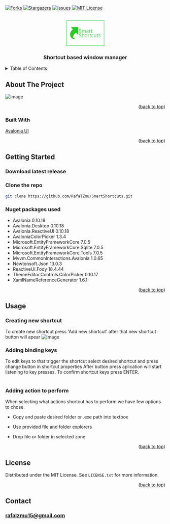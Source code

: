 [![Forks][forks-shield]][forks-url]
[![Stargazers][stars-shield]][stars-url]
[![Issues][issues-shield]][issues-url]
[![MIT License][license-shield]][license-url]



<!-- PROJECT LOGO -->
<br />
<div align="center">
  <a href="https://github.com/RafalZmu/SmartShortcuts">
    <img src="SmartShortcuts/Assets/logo.png" alt="Logo" width="120" height="80">
  </a>

<h3 align="center">Shortcut based window manager</h3>
</div>



<!-- TABLE OF CONTENTS -->
<details>
  <summary>Table of Contents</summary>
  <ol>
    <li>
      <a href="#about-the-project">About The Project</a>
      <ul>
        <li><a href="#built-with">Built With</a></li>
      </ul>
    </li>
    <li><a href="#getting-started">Getting Started</a></li>
    <li><a href="#usage">Usage</a></li>
    <li><a href="#license">License</a></li>
    <li><a href="#contact">Contact</a></li>
  </ol>
</details>



<!-- ABOUT THE PROJECT -->
## About The Project

![image](https://github.com/RafalZmu/SmartShortcuts/assets/36961066/18392042-d0fe-48db-97ce-fcec2307b91b)


<p align="right">(<a href="#readme-top">back to top</a>)</p>



### Built With

<a href="https://avaloniaui.net/">Avalonia UI</a>


<p align="right">(<a href="#readme-top">back to top</a>)</p>



<!-- GETTING STARTED -->
## Getting Started
### Download latest release

### Clone the repo
   ```sh
   git clone https://github.com/RafalZmu/SmartShortcuts.git
   ```
### Nuget packages used
 - Avalonia                                  0.10.18 
 - Avalonia.Desktop                          0.10.18
 - Avalonia.ReactiveUI                       0.10.18   
 - AvaloniaColorPicker                       1.3.4    
 - Microsoft.EntityFrameworkCore             7.0.5     
 - Microsoft.EntityFrameworkCore.Sqlite      7.0.5      
 - Microsoft.EntityFrameworkCore.Tools       7.0.5      
 - Mvvm.CommonInteractions.Avalonia          1.0.65    
 - Newtonsoft.Json                           13.0.3  
 - ReactiveUI.Fody                           18.4.44    
 - ThemeEditor.Controls.ColorPicker          0.10.17    
 - XamlNameReferenceGenerator                1.6.1   

<p align="right">(<a href="#readme-top">back to top</a>)</p>



<!-- USAGE EXAMPLES -->
## Usage
### Creating new shortcut
To create new shortcut press 'Add new shortcut' after that new shortcut button will apear
![image](https://github.com/RafalZmu/SmartShortcuts/assets/36961066/58f9eb51-1c28-4f2b-8863-82b4b73cc0f4)
</br>
### Adding binding keys
To edit keys to that trigger the shortcut select desired shortcut and press change button in shortcut properties 
After button press aplication will start listening to key presses. To confirm shortcut keys press ENTER.
</br>
</br>
### Adding action to perform
When selecting what actions shortcut has to perform we have few options to chose.
 - Copy and paste desired folder or .exe path into textbox

 - Use provided file and folder explorers

 - Drop file or folder in selected zone 

<p align="right">(<a href="#readme-top">back to top</a>)</p>

<!-- LICENSE -->
## License

Distributed under the MIT License. See `LICENSE.txt` for more information.

<p align="right">(<a href="#readme-top">back to top</a>)</p>

## Contact
### rafalzmu15@gmail.com


<!-- MARKDOWN LINKS & IMAGES -->
<!-- https://www.markdownguide.org/basic-syntax/#reference-style-links -->
[contributors-shield]: https://img.shields.io/github/contributors/RafalZmu/SmartShortcuts.svg?style=for-the-badge
[contributors-url]: https://github.com/RafalZmu/SmartShortcuts/graphs/contributors
[forks-shield]: https://img.shields.io/github/forks/RafalZmu/SmartShortcuts.svg?style=for-the-badge
[forks-url]: https://github.com/RafalZmu/SmartShortcuts/network/members
[stars-shield]: https://img.shields.io/github/stars/RafalZmu/SmartShortcuts.svg?style=for-the-badge
[stars-url]: https://github.com/RafalZmu/SmartShortcuts/stargazers
[issues-shield]: https://img.shields.io/github/issues/RafalZmu/SmartShortcuts.svg?style=for-the-badge
[issues-url]: https://github.com/RafalZmu/SmartShortcuts/issues
[license-shield]: https://img.shields.io/github/license/RafalZmu/SmartShortcuts.svg?style=for-the-badge
[license-url]: https://github.com/RafalZmu/SmartShortcuts/blob/master/LICENSE.txt
[product-screenshot]: images/screenshot.png
